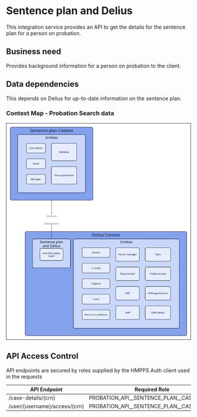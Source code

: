 # Sentence plan and Delius

This integration service provides an API to get the details for the sentence plan for a person on probation.

## Business need
Provides background information for a person on probation to the client.


## Data dependencies
This depends on Delius for up-to-date information on the sentence plan.


### Context Map - Probation Search data
![](../../doc/tech-docs/source/images/sp-and-delius-context-map.svg)


## API Access Control

API endpoints are secured by roles supplied by the HMPPS Auth client used in
the requests

| API Endpoint                  | Required Role                               |
|-------------------------------|---------------------------------------------|
| /case-details/{crn}           | PROBATION_API_\_SENTENCE_PLAN_\_CASE_DETAIL |
| /user/{username}/access/{crn} | PROBATION_API_\_SENTENCE_PLAN_\_CASE_DETAIL |